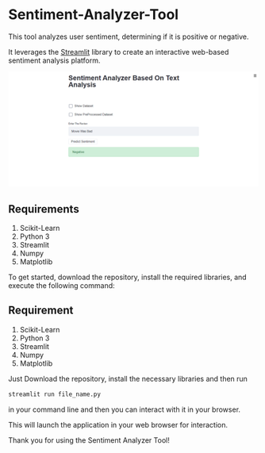 # Sentiment-Analyzer-Tool

This tool analyzes user sentiment, determining if it is positive or negative.

It leverages the [Streamlit](https://streamlit.io) library to create an interactive web-based sentiment analysis platform.

![Sentiment Analyzer](https://github.com/Sugumaran-Balasubramaniyan/sentiment-analyzer/blob/main/image.png)

## Requirements

1. Scikit-Learn
2. Python 3
3. Streamlit
4. Numpy
5. Matplotlib

To get started, download the repository, install the required libraries, and execute the following command:

## Requirement

1.  Scikit-Learn
2.  Python 3
3.  Streamlit
4.  Numpy
5.  Matplotlib

Just Download the repository, install the necessary libraries and then run

```python
streamlit run file_name.py
```

in your command line and then you can interact with it in your browser.

This will launch the application in your web browser for interaction.

Thank you for using the Sentiment Analyzer Tool!
